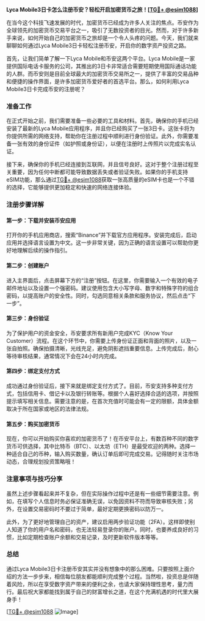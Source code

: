 **Lyca Mobile3日卡怎么注册币安？轻松开启加密货币之旅！[[TG💪+ @esim1088](https://t.me/s/esim1088)]**

在当今这个科技飞速发展的时代，加密货币已经成为许多人关注的焦点。币安作为全球领先的加密货币交易平台之一，吸引了无数投资者的目光。然而，对于许多新手来说，如何开始自己的加密货币之旅却是一个令人头疼的问题。今天，我们就来聊聊如何通过Lyca Mobile3日卡轻松注册币安，开启你的数字资产投资之路。

首先，让我们简单了解一下Lyca Mobile和币安这两个平台。Lyca Mobile是一家提供国际电话卡服务的公司，其推出的3日卡非常适合需要短期使用国际通话功能的人群。而币安则是目前全球最大的加密货币交易所之一，提供了丰富的交易品种和便捷的操作界面，是许多加密货币爱好者的首选平台。那么，如何利用Lyca Mobile3日卡完成币安的注册呢？

### 准备工作

在正式开始之前，我们需要准备一些必要的工具和材料。首先，确保你的手机已经安装了最新的Lyca Mobile应用程序，并且你已经购买了一张3日卡。这张卡将为你提供所需的网络支持，帮助你在注册过程中顺利进行身份验证。此外，你需要准备一张有效的身份证件（如护照或身份证），以便在注册时上传照片以完成实名认证。

接下来，确保你的手机已经连接到互联网，并且信号良好。这对于整个注册过程至关重要，因为任何中断都可能导致数据丢失或者验证失败。如果你的手机支持eSIM功能，那么通过[TG💪+ @esim1088](https://t.me/s/esim1088)获取一张高质量的eSIM卡也是一个不错的选择，它能够提供更加稳定和快速的网络连接体验。

### 注册步骤详解

#### 第一步：下载并安装币安应用

打开你的手机应用商店，搜索“Binance”并下载官方应用程序。安装完成后，启动应用并选择语言设置为中文。这一步非常关键，因为正确的语言设置可以帮助你更好地理解后续的操作指引。

#### 第二步：创建账户

进入主界面后，点击屏幕下方的“注册”按钮。在这里，你需要输入一个有效的电子邮件地址以及设置一个强密码。建议使用包含大小写字母、数字和特殊字符的组合密码，以提高账户的安全性。同时，勾选同意相关条款和服务协议，然后点击“下一步”。

#### 第三步：身份验证

为了保护用户的资金安全，币安要求所有新用户完成KYC（Know Your Customer）流程。在这个环节中，你需要上传身份证正面和背面的照片，以及一张自拍照。确保拍摄清晰，光线充足，避免阴影遮挡重要信息。上传完成后，耐心等待审核结果，通常情况下会在24小时内完成。

#### 第四步：绑定支付方式

成功通过身份验证后，接下来就是绑定支付方式了。目前，币安支持多种支付方式，包括信用卡、借记卡以及银行转账等。根据个人喜好选择合适的选项，并按照提示填写相关信息。需要注意的是，在首次充值时可能会有一定的限额，具体金额取决于所在国家或地区的法律法规。

#### 第五步：购买加密货币

现在，你可以开始购买你喜欢的加密货币了！在币安平台上，有数百种不同的数字货币可供选择，其中比特币（BTC）、以太坊（ETH）是最受欢迎的两种。选择一种适合自己的币种，输入购买数量，确认订单后即可完成交易。记得随时关注市场动态，合理规划投资策略哦！

### 注意事项与技巧分享

虽然上述步骤看起来并不复杂，但在实际操作过程中还是有一些细节需要注意。例如，在填写个人信息时务必保证准确无误，以免因资料不符而导致审核失败；另外，在设置交易密码时不要过于简单，最好定期更换密码以防万一。

此外，为了更好地管理自己的资产，建议启用两步验证功能（2FA）。这样即使别人知道了你的用户名和密码，也无法轻易登录你的账户。同时，也要养成良好的习惯，比如定期检查账户余额和交易记录，及时更新软件版本等等。

### 总结

通过Lyca Mobile3日卡注册币安其实并没有想象中的那么困难。只要按照上面介绍的方法一步步来，相信每位朋友都能顺利完成整个过程。当然啦，投资总是伴随着风险，所以在享受数字资产带来的便利之余，也请大家保持理性思考，量力而行。最后祝大家都能找到属于自己的财富增长之道，在这个充满机遇的时代里大展身手！

[[TG💪+ @esim1088](https://t.me/s/esim1088) ![Image](https://i.postimg.cc/4NQfJmqS/Snipaste-2025-05-13-00-14-12.png)]